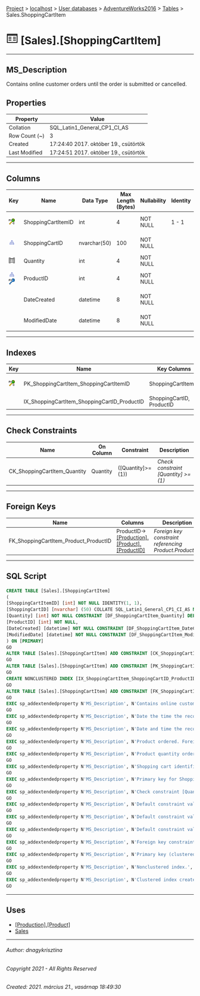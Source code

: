 #### 

[Project](../../../../index.md) > [localhost](../../../index.md) > [User databases](../../index.md) > [AdventureWorks2016](../index.md) > [Tables](Tables.md) > Sales.ShoppingCartItem

# ![Tables](../../../../Images/Table32.png) [Sales].[ShoppingCartItem]

---

## <a name="#description"></a>MS_Description

Contains online customer orders until the order is submitted or cancelled.

## <a name="#properties"></a>Properties

| Property | Value |
|---|---|
| Collation | SQL_Latin1_General_CP1_CI_AS |
| Row Count (~) | 3 |
| Created | 17:24:40 2017. október 19., csütörtök |
| Last Modified | 17:24:51 2017. október 19., csütörtök |


---

## <a name="#columns"></a>Columns

| Key | Name | Data Type | Max Length (Bytes) | Nullability | Identity | Default | Description |
|---|---|---|---|---|---|---|---|
| [![Cluster Primary Key PK_ShoppingCartItem_ShoppingCartItemID: ShoppingCartItemID](../../../../Images/pkcluster.png)](#indexes) | ShoppingCartItemID | int | 4 | NOT NULL | 1 - 1 |  | _Primary key for ShoppingCartItem records._ |
| [![Indexes IX_ShoppingCartItem_ShoppingCartID_ProductID](../../../../Images/Index.png)](#indexes) | ShoppingCartID | nvarchar(50) | 100 | NOT NULL |  |  | _Shopping cart identification number._ |
| [![Check Constraints CK_ShoppingCartItem_Quantity : ([Quantity]>=(1))](../../../../Images/c-constraint.png)](#checkconstraints) | Quantity | int | 4 | NOT NULL |  | ((1)) | _Product quantity ordered._ |
| [![Indexes IX_ShoppingCartItem_ShoppingCartID_ProductID](../../../../Images/Index.png)](#indexes)[![Foreign Keys FK_ShoppingCartItem_Product_ProductID: [Production].[Product].ProductID](../../../../Images/fk.png)](#foreignkeys) | ProductID | int | 4 | NOT NULL |  |  | _Product ordered. Foreign key to Product.ProductID._ |
|  | DateCreated | datetime | 8 | NOT NULL |  | (getdate()) | _Date the time the record was created._ |
|  | ModifiedDate | datetime | 8 | NOT NULL |  | (getdate()) | _Date and time the record was last updated._ |


---

## <a name="#indexes"></a>Indexes

| Key | Name | Key Columns | Unique | Description |
|---|---|---|---|---|
| [![Cluster Primary Key PK_ShoppingCartItem_ShoppingCartItemID: ShoppingCartItemID](../../../../Images/pkcluster.png)](#indexes) | PK_ShoppingCartItem_ShoppingCartItemID | ShoppingCartItemID | YES | _Primary key (clustered) constraint_ |
|  | IX_ShoppingCartItem_ShoppingCartID_ProductID | ShoppingCartID, ProductID |  | _Nonclustered index._ |


---

## <a name="#checkconstraints"></a>Check Constraints

| Name | On Column | Constraint | Description |
|---|---|---|---|
| CK_ShoppingCartItem_Quantity | Quantity | ([Quantity]>=(1)) | _Check constraint [Quantity] >= (1)_ |


---

## <a name="#foreignkeys"></a>Foreign Keys

| Name | Columns | Description |
|---|---|---|
| FK_ShoppingCartItem_Product_ProductID | ProductID->[[Production].[Product].[ProductID]](Product.md) | _Foreign key constraint referencing Product.ProductID._ |


---

## <a name="#sqlscript"></a>SQL Script

```sql
CREATE TABLE [Sales].[ShoppingCartItem]
(
[ShoppingCartItemID] [int] NOT NULL IDENTITY(1, 1),
[ShoppingCartID] [nvarchar] (50) COLLATE SQL_Latin1_General_CP1_CI_AS NOT NULL,
[Quantity] [int] NOT NULL CONSTRAINT [DF_ShoppingCartItem_Quantity] DEFAULT ((1)),
[ProductID] [int] NOT NULL,
[DateCreated] [datetime] NOT NULL CONSTRAINT [DF_ShoppingCartItem_DateCreated] DEFAULT (getdate()),
[ModifiedDate] [datetime] NOT NULL CONSTRAINT [DF_ShoppingCartItem_ModifiedDate] DEFAULT (getdate())
) ON [PRIMARY]
GO
ALTER TABLE [Sales].[ShoppingCartItem] ADD CONSTRAINT [CK_ShoppingCartItem_Quantity] CHECK (([Quantity]>=(1)))
GO
ALTER TABLE [Sales].[ShoppingCartItem] ADD CONSTRAINT [PK_ShoppingCartItem_ShoppingCartItemID] PRIMARY KEY CLUSTERED  ([ShoppingCartItemID]) ON [PRIMARY]
GO
CREATE NONCLUSTERED INDEX [IX_ShoppingCartItem_ShoppingCartID_ProductID] ON [Sales].[ShoppingCartItem] ([ShoppingCartID], [ProductID]) ON [PRIMARY]
GO
ALTER TABLE [Sales].[ShoppingCartItem] ADD CONSTRAINT [FK_ShoppingCartItem_Product_ProductID] FOREIGN KEY ([ProductID]) REFERENCES [Production].[Product] ([ProductID])
GO
EXEC sp_addextendedproperty N'MS_Description', N'Contains online customer orders until the order is submitted or cancelled.', 'SCHEMA', N'Sales', 'TABLE', N'ShoppingCartItem', NULL, NULL
GO
EXEC sp_addextendedproperty N'MS_Description', N'Date the time the record was created.', 'SCHEMA', N'Sales', 'TABLE', N'ShoppingCartItem', 'COLUMN', N'DateCreated'
GO
EXEC sp_addextendedproperty N'MS_Description', N'Date and time the record was last updated.', 'SCHEMA', N'Sales', 'TABLE', N'ShoppingCartItem', 'COLUMN', N'ModifiedDate'
GO
EXEC sp_addextendedproperty N'MS_Description', N'Product ordered. Foreign key to Product.ProductID.', 'SCHEMA', N'Sales', 'TABLE', N'ShoppingCartItem', 'COLUMN', N'ProductID'
GO
EXEC sp_addextendedproperty N'MS_Description', N'Product quantity ordered.', 'SCHEMA', N'Sales', 'TABLE', N'ShoppingCartItem', 'COLUMN', N'Quantity'
GO
EXEC sp_addextendedproperty N'MS_Description', N'Shopping cart identification number.', 'SCHEMA', N'Sales', 'TABLE', N'ShoppingCartItem', 'COLUMN', N'ShoppingCartID'
GO
EXEC sp_addextendedproperty N'MS_Description', N'Primary key for ShoppingCartItem records.', 'SCHEMA', N'Sales', 'TABLE', N'ShoppingCartItem', 'COLUMN', N'ShoppingCartItemID'
GO
EXEC sp_addextendedproperty N'MS_Description', N'Check constraint [Quantity] >= (1)', 'SCHEMA', N'Sales', 'TABLE', N'ShoppingCartItem', 'CONSTRAINT', N'CK_ShoppingCartItem_Quantity'
GO
EXEC sp_addextendedproperty N'MS_Description', N'Default constraint value of GETDATE()', 'SCHEMA', N'Sales', 'TABLE', N'ShoppingCartItem', 'CONSTRAINT', N'DF_ShoppingCartItem_DateCreated'
GO
EXEC sp_addextendedproperty N'MS_Description', N'Default constraint value of GETDATE()', 'SCHEMA', N'Sales', 'TABLE', N'ShoppingCartItem', 'CONSTRAINT', N'DF_ShoppingCartItem_ModifiedDate'
GO
EXEC sp_addextendedproperty N'MS_Description', N'Default constraint value of 1', 'SCHEMA', N'Sales', 'TABLE', N'ShoppingCartItem', 'CONSTRAINT', N'DF_ShoppingCartItem_Quantity'
GO
EXEC sp_addextendedproperty N'MS_Description', N'Foreign key constraint referencing Product.ProductID.', 'SCHEMA', N'Sales', 'TABLE', N'ShoppingCartItem', 'CONSTRAINT', N'FK_ShoppingCartItem_Product_ProductID'
GO
EXEC sp_addextendedproperty N'MS_Description', N'Primary key (clustered) constraint', 'SCHEMA', N'Sales', 'TABLE', N'ShoppingCartItem', 'CONSTRAINT', N'PK_ShoppingCartItem_ShoppingCartItemID'
GO
EXEC sp_addextendedproperty N'MS_Description', N'Nonclustered index.', 'SCHEMA', N'Sales', 'TABLE', N'ShoppingCartItem', 'INDEX', N'IX_ShoppingCartItem_ShoppingCartID_ProductID'
GO
EXEC sp_addextendedproperty N'MS_Description', N'Clustered index created by a primary key constraint.', 'SCHEMA', N'Sales', 'TABLE', N'ShoppingCartItem', 'INDEX', N'PK_ShoppingCartItem_ShoppingCartItemID'
GO

```


---

## <a name="#uses"></a>Uses

* [[Production].[Product]](Product.md)
* [Sales](../Security/Schemas/Sales.md)


---

###### Author:  dnagykrisztina

###### Copyright 2021 - All Rights Reserved

###### Created: 2021. március 21., vasárnap 18:49:30


